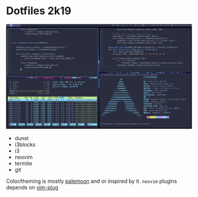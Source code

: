 # Dotfiles 2k19

![Preview](https://raw.githubusercontent.com/sphrak/dotfiles/master/assets/preview.png)

* dunst
* i3blocks
* i3
* neovim
* termite
* git

Color/theming is mostly [palemoon](https://github.com/drewtempelmeyer/palenight.vim) and or inspired by it.
`neovim` plugins depends on [vim-plug](https://github.com/junegunn/vim-plug)
